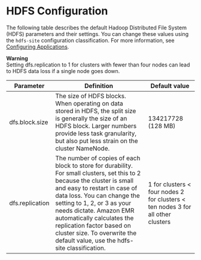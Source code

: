 # HDFS Configuration<a name="emr-hdfs-config"></a>

The following table describes the default Hadoop Distributed File System \(HDFS\) parameters and their settings\. You can change these values using the `hdfs-site` configuration classification\. For more information, see [Configuring Applications](emr-configure-apps.md)\.

**Warning**  
Setting dfs\.replication to 1 for clusters with fewer than four nodes can lead to HDFS data loss if a single node goes down\.


| Parameter | Definition | Default value | 
| --- | --- | --- | 
| dfs\.block\.size | The size of HDFS blocks\. When operating on data stored in HDFS, the split size is generally the size of an HDFS block\. Larger numbers provide less task granularity, but also put less strain on the cluster NameNode\. | 134217728 \(128 MB\) | 
| dfs\.replication | The number of copies of each block to store for durability\. For small clusters, set this to 2 because the cluster is small and easy to restart in case of data loss\. You can change the setting to 1, 2, or 3 as your needs dictate\. Amazon EMR automatically calculates the replication factor based on cluster size\. To overwrite the default value, use the hdfs\-site classification\.  |  1 for clusters < four nodes 2 for clusters < ten nodes 3 for all other clusters  | 